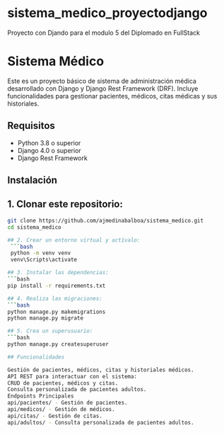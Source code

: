 # sistema_medico_proyectodjango
Proyecto con Djando para el modulo 5 del Diplomado en FullStack

# Sistema Médico

Este es un proyecto básico de sistema de administración médica desarrollado con Django y Django Rest Framework (DRF). Incluye funcionalidades para gestionar pacientes, médicos, citas médicas y sus historiales.

## Requisitos

- Python 3.8 o superior
- Django 4.0 o superior
- Django Rest Framework

## Instalación

## 1. Clonar este repositorio:
   ```bash
   git clone https://github.com/ajmedinabalboa/sistema_medico.git
   cd sistema_medico

## 2. Crear un entorno virtual y actívalo:
    ```bash
    python -m venv venv
    venv\Scripts\activate

## 3. Instalar las dependencias:
   ```bash
   pip install -r requirements.txt

## 4. Realiza las migraciones:
   ```bash
   python manage.py makemigrations
   python manage.py migrate

## 5. Crea un superusuario:
   ```bash
   python manage.py createsuperuser

## Funcionalidades

Gestión de pacientes, médicos, citas y historiales médicos.
API REST para interactuar con el sistema:
CRUD de pacientes, médicos y citas.
Consulta personalizada de pacientes adultos.
Endpoints Principales
api/pacientes/ - Gestión de pacientes.
api/medicos/ - Gestión de médicos.
api/citas/ - Gestión de citas.
api/adultos/ - Consulta personalizada de pacientes adultos.
